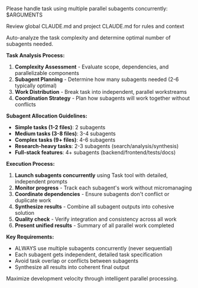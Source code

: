 Please handle task using multiple parallel subagents concurrently: $ARGUMENTS

Review global CLAUDE.md and project CLAUDE.md for rules and context

Auto-analyze the task complexity and determine optimal number of subagents needed.

**Task Analysis Process:**
1. **Complexity Assessment** - Evaluate scope, dependencies, and parallelizable components
2. **Subagent Planning** - Determine how many subagents needed (2-6 typically optimal)
3. **Work Distribution** - Break task into independent, parallel workstreams
4. **Coordination Strategy** - Plan how subagents will work together without conflicts

**Subagent Allocation Guidelines:**
- **Simple tasks (1-2 files)**: 2 subagents
- **Medium tasks (3-8 files)**: 3-4 subagents  
- **Complex tasks (9+ files)**: 4-6 subagents
- **Research-heavy tasks**: 2-3 subagents (search/analysis/synthesis)
- **Full-stack features**: 4+ subagents (backend/frontend/tests/docs)

**Execution Process:**
1. **Launch subagents concurrently** using Task tool with detailed, independent prompts
2. **Monitor progress** - Track each subagent's work without micromanaging
3. **Coordinate dependencies** - Ensure subagents don't conflict or duplicate work
4. **Synthesize results** - Combine all subagent outputs into cohesive solution
5. **Quality check** - Verify integration and consistency across all work
6. **Present unified results** - Summary of all parallel work completed

**Key Requirements:**
- ALWAYS use multiple subagents concurrently (never sequential)
- Each subagent gets independent, detailed task specification
- Avoid task overlap or conflicts between subagents
- Synthesize all results into coherent final output

Maximize development velocity through intelligent parallel processing.